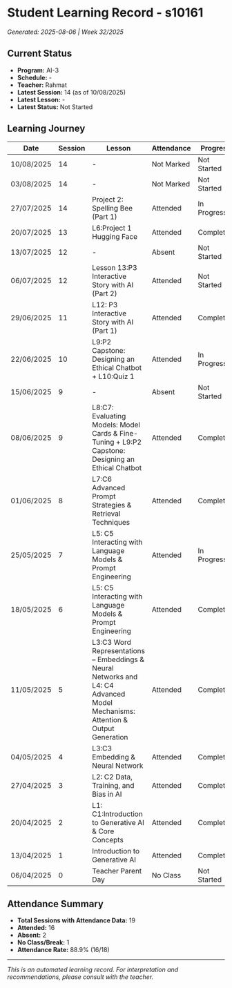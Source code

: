 # Student Learning Record - s10161
*Generated: 2025-08-06 | Week 32/2025*

## Current Status
- **Program:** AI-3
- **Schedule:**  -
- **Teacher:** Rahmat
- **Latest Session:** 14 (as of 10/08/2025)
- **Latest Lesson:** -
- **Latest Status:** Not Started

## Learning Journey
| Date | Session | Lesson | Attendance | Progress |
|------|---------|--------|------------|----------|
| 10/08/2025 | 14 | - | Not Marked | Not Started |
| 03/08/2025 | 14 | - | Not Marked | Not Started |
| 27/07/2025 | 14 | Project 2: Spelling Bee (Part 1) | Attended | In Progress |
| 20/07/2025 | 13 | L6:Project 1 Hugging Face | Attended | Completed |
| 13/07/2025 | 12 | - | Absent | Not Started |
| 06/07/2025 | 12 | Lesson 13:P3 Interactive Story with AI (Part 2) | Attended | Not Started |
| 29/06/2025 | 11 | L12: P3 Interactive Story with AI (Part 1) | Attended | Completed |
| 22/06/2025 | 10 | L9:P2 Capstone: Designing an Ethical Chatbot + L10:Quiz 1 | Attended | In Progress |
| 15/06/2025 | 9 | - | Absent | Not Started |
| 08/06/2025 | 9 | L8:C7: Evaluating Models: Model Cards & Fine-Tuning + L9:P2 Capstone: Designing an Ethical Chatbot | Attended | Completed |
| 01/06/2025 | 8 | L7:C6 Advanced Prompt Strategies & Retrieval Techniques | Attended | Completed |
| 25/05/2025 | 7 | L5: C5 Interacting with Language Models & Prompt Engineering | Attended | In Progress |
| 18/05/2025 | 6 | L5: C5 Interacting with Language Models & Prompt Engineering | Attended | Completed |
| 11/05/2025 | 5 | L3:C3 Word Representations – Embeddings & Neural Networks and L4: C4 Advanced Model Mechanisms: Attention & Output Generation | Attended | Completed |
| 04/05/2025 | 4 | L3:C3 Embedding & Neural Network | Attended | Completed |
| 27/04/2025 | 3 | L2: C2 Data, Training, and Bias in AI | Attended | Completed |
| 20/04/2025 | 2 | L1: C1:Introduction to Generative AI & Core Concepts | Attended | Completed |
| 13/04/2025 | 1 | Introduction to Generative AI | Attended | Completed |
| 06/04/2025 | 0 | Teacher Parent Day | No Class | Not Started |

## Attendance Summary
- **Total Sessions with Attendance Data:** 19
- **Attended:** 16
- **Absent:** 2
- **No Class/Break:** 1
- **Attendance Rate:** 88.9% (16/18)

---
*This is an automated learning record. For interpretation and recommendations, please consult with the teacher.*